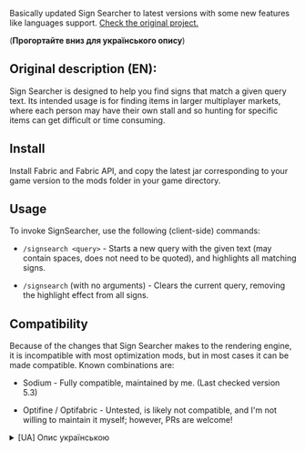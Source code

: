 Basically updated Sign Searcher to latest versions with some new features like languages support. [Check the original project.](https://github.com/agausmann/sign-searcher)

(**Прогортайте вниз для українського опису**)

Original description (EN):
---
Sign Searcher is designed to help you find signs that match a given query text. Its intended usage is for finding items in larger multiplayer markets, where each person may have their own stall and so hunting for specific items can get difficult or time consuming.
## Install

Install Fabric and Fabric API, and copy the latest jar corresponding to your game version to the mods folder in your game directory.
## Usage

To invoke SignSearcher, use the following (client-side) commands:

   - ```/signsearch <query>``` - Starts a new query with the given text (may contain spaces, does not need to be quoted), and highlights all matching signs.

   - ```/signsearch``` (with no arguments) - Clears the current query, removing the highlight effect from all signs.

## Compatibility

Because of the changes that Sign Searcher makes to the rendering engine, it is incompatible with most optimization mods, but in most cases it can be made compatible. Known combinations are:

   - Sodium - Fully compatible, maintained by me. (Last checked version 5.3)

   - Optifine / Optifabric - Untested, is likely not compatible, and I'm not willing to maintain it myself; however, PRs are welcome!

<details>
  <summary>[UA] Опис українською</summary>
  Sign Searcher розроблений, щоб допомогти вам знайти текст та табичках, які відповідають тексту запиту. Він створений для пошуку предметів на великих багатокористувацьких ринках, де кожна людина може мати власний магазин, тому полювання на певні предмети може бути складним або займати багато часу.
  
  ## Встановлення

  Для роботи встановіть Fabric і API Fabric та скопіюйте останній jar-файл моду, що відповідає вашій версії гри до папки mods у папці гри.
  
  ## Використання
  Щоб користуватись Signsearcher, використовуйте такі команди:

   - ```/signsearch <текст>``` - Починає пошук за заденим текстом (може містити пробіли, лапки не потрібні) і підсвічує всі відповідні таблички.

   - ```/signsearch``` (без аргументів) - Очищає поточний пошуковий запит, видаляючи ефект підсвічування з усіх табличок.

  ## Сумісність

  Через зміни, які Sign Searcher вносить у систему візуалізації, він може бути несумісний із де-якими модами оптимізації, але в більшості випадків його можна зробити сумісним. Відомі комбінації:

   - Sodium - Повністю сумісний, підтримується мною. (Остання перевірена версія 5.3)

   - Optifine / Optifabric - Неперевірено, швидше за все несумісний, і я не бажаю підтримувати його самостійно; однак PRs вітаються!

</details>
